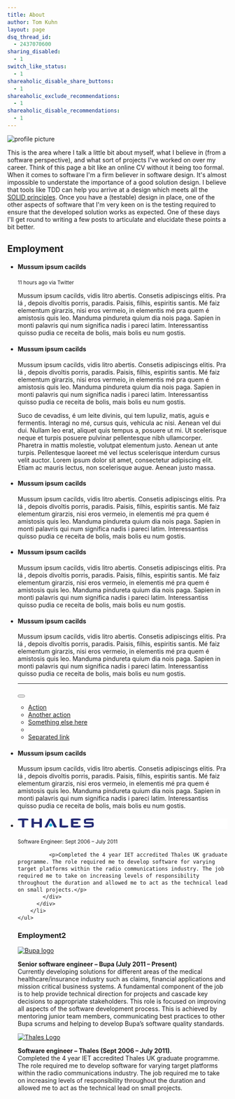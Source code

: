 ```yaml
---
title: About
author: Tom Kuhn
layout: page
dsq_thread_id:
  - 2437070600
sharing_disabled:
  - 1
switch_like_status:
  - 1
shareaholic_disable_share_buttons:
  - 1
shareaholic_exclude_recommendations:
  - 1
shareaholic_disable_recommendations:
  - 1
---
```

<img class="aligncenter size-full wp-image-112" src="http://i2.wp.com/www.artisancode.co.uk/wp-content/uploads/2014/03/profile.png?fit=940%2C705" alt="profile picture" data-recalc-dims="1" />

This is the area where I talk a little bit about myself, what I believe in (from a software perspective), and what sort of projects I've worked on over my career. Think of this page a bit like an online CV without it being too formal. When it comes to software I'm a firm believer in software design. It's almost impossible to understate the importance of a good solution design. I believe that tools like TDD can help you arrive at a design which meets all the [SOLID principles][1]. Once you have a (testable) design in place, one of the other aspects of software that I'm very keen on is the testing required to ensure that the developed solution works as expected. One of these days I'll get round to writing a few posts to articulate and elucidate these points a bit better.

## Employment
 <ul class="timeline">
        <li>
          <div class="timeline-badge"><i class="glyphicon glyphicon-check"></i></div>
          <div class="timeline-panel">
            <div class="timeline-heading">
              <h4 class="timeline-title">Mussum ipsum cacilds</h4>
              <p><small class="text-muted"><i class="glyphicon glyphicon-time"></i> 11 hours ago via Twitter</small></p>
            </div>
            <div class="timeline-body">
              <p>Mussum ipsum cacilds, vidis litro abertis. Consetis adipiscings elitis. Pra lá , depois divoltis porris, paradis. Paisis, filhis, espiritis santis. Mé faiz elementum girarzis, nisi eros vermeio, in elementis mé pra quem é amistosis quis leo. Manduma pindureta quium dia nois paga. Sapien in monti palavris qui num significa nadis i pareci latim. Interessantiss quisso pudia ce receita de bolis, mais bolis eu num gostis.</p>
            </div>
          </div>
        </li>
        <li class="timeline-inverted">
          <div class="timeline-badge warning"><i class="glyphicon glyphicon-credit-card"></i></div>
          <div class="timeline-panel">
            <div class="timeline-heading">
              <h4 class="timeline-title">Mussum ipsum cacilds</h4>
            </div>
            <div class="timeline-body">
              <p>Mussum ipsum cacilds, vidis litro abertis. Consetis adipiscings elitis. Pra lá , depois divoltis porris, paradis. Paisis, filhis, espiritis santis. Mé faiz elementum girarzis, nisi eros vermeio, in elementis mé pra quem é amistosis quis leo. Manduma pindureta quium dia nois paga. Sapien in monti palavris qui num significa nadis i pareci latim. Interessantiss quisso pudia ce receita de bolis, mais bolis eu num gostis.</p>
              <p>Suco de cevadiss, é um leite divinis, qui tem lupuliz, matis, aguis e fermentis. Interagi no mé, cursus quis, vehicula ac nisi. Aenean vel dui dui. Nullam leo erat, aliquet quis tempus a, posuere ut mi. Ut scelerisque neque et turpis posuere pulvinar pellentesque nibh ullamcorper. Pharetra in mattis molestie, volutpat elementum justo. Aenean ut ante turpis. Pellentesque laoreet mé vel lectus scelerisque interdum cursus velit auctor. Lorem ipsum dolor sit amet, consectetur adipiscing elit. Etiam ac mauris lectus, non scelerisque augue. Aenean justo massa.</p>
            </div>
          </div>
        </li>
        <li>
          <div class="timeline-badge danger"><i class="glyphicon glyphicon-credit-card"></i></div>
          <div class="timeline-panel">
            <div class="timeline-heading">
              <h4 class="timeline-title">Mussum ipsum cacilds</h4>
            </div>
            <div class="timeline-body">
              <p>Mussum ipsum cacilds, vidis litro abertis. Consetis adipiscings elitis. Pra lá , depois divoltis porris, paradis. Paisis, filhis, espiritis santis. Mé faiz elementum girarzis, nisi eros vermeio, in elementis mé pra quem é amistosis quis leo. Manduma pindureta quium dia nois paga. Sapien in monti palavris qui num significa nadis i pareci latim. Interessantiss quisso pudia ce receita de bolis, mais bolis eu num gostis.</p>
            </div>
          </div>
        </li>
        <li class="timeline-inverted">
          <div class="timeline-panel">
            <div class="timeline-heading">
              <h4 class="timeline-title">Mussum ipsum cacilds</h4>
            </div>
            <div class="timeline-body">
              <p>Mussum ipsum cacilds, vidis litro abertis. Consetis adipiscings elitis. Pra lá , depois divoltis porris, paradis. Paisis, filhis, espiritis santis. Mé faiz elementum girarzis, nisi eros vermeio, in elementis mé pra quem é amistosis quis leo. Manduma pindureta quium dia nois paga. Sapien in monti palavris qui num significa nadis i pareci latim. Interessantiss quisso pudia ce receita de bolis, mais bolis eu num gostis.</p>
            </div>
          </div>
        </li>
        <li>
          <div class="timeline-badge info"><i class="glyphicon glyphicon-floppy-disk"></i></div>
          <div class="timeline-panel">
            <div class="timeline-heading">
              <h4 class="timeline-title">Mussum ipsum cacilds</h4>
            </div>
            <div class="timeline-body">
              <p>Mussum ipsum cacilds, vidis litro abertis. Consetis adipiscings elitis. Pra lá , depois divoltis porris, paradis. Paisis, filhis, espiritis santis. Mé faiz elementum girarzis, nisi eros vermeio, in elementis mé pra quem é amistosis quis leo. Manduma pindureta quium dia nois paga. Sapien in monti palavris qui num significa nadis i pareci latim. Interessantiss quisso pudia ce receita de bolis, mais bolis eu num gostis.</p>
              <hr>
              <div class="btn-group">
                <button type="button" class="btn btn-primary btn-sm dropdown-toggle" data-toggle="dropdown">
                  <i class="glyphicon glyphicon-cog"></i> <span class="caret"></span>
                </button>
                <ul class="dropdown-menu" role="menu">
                  <li><a href="#">Action</a></li>
                  <li><a href="#">Another action</a></li>
                  <li><a href="#">Something else here</a></li>
                  <li class="divider"></li>
                  <li><a href="#">Separated link</a></li>
                </ul>
              </div>
            </div>
          </div>
        </li>
        <li>
          <div class="timeline-panel">
            <div class="timeline-heading">
              <h4 class="timeline-title">Mussum ipsum cacilds</h4>
            </div>
            <div class="timeline-body">
              <p>Mussum ipsum cacilds, vidis litro abertis. Consetis adipiscings elitis. Pra lá , depois divoltis porris, paradis. Paisis, filhis, espiritis santis. Mé faiz elementum girarzis, nisi eros vermeio, in elementis mé pra quem é amistosis quis leo. Manduma pindureta quium dia nois paga. Sapien in monti palavris qui num significa nadis i pareci latim. Interessantiss quisso pudia ce receita de bolis, mais bolis eu num gostis.</p>
            </div>
          </div>
        </li>
        <li class="timeline-inverted">
          <div class="timeline-badge success"><i class="glyphicon glyphicon-thumbs-up"></i></div>
          <div class="timeline-panel">
            <div class="timeline-heading">
              <h4 class="timeline-title blog-image" style="background-color:#FFF;"><a href="https://www.thalesgroup.com/en"><img class="blog-image"  src="/content/2015/thales-logo.png" title="About" alt="Thales logo" /></a></h4>
              <p><small>Software Engineer: Sept 2006 – July 2011</small></p>
            </div>
            <div class="timeline-body">
             
              <p>Completed the 4 year IET accredited Thales UK graduate programme. The role required me to develop software for varying target platforms within the radio communications industry. The job required me to take on increasing levels of responsibility throughout the duration and allowed me to act as the technical lead on small projects.</p>
            </div>
          </div>
        </li>
    </ul>


### Employment2

<div class="row-fluid">
  <div class="col-md-3">
    <a href="http://bupa-intl.com"><img class="alignright wp-image-113 size-full" src="http://i0.wp.com/www.artisancode.co.uk/wp-content/uploads/2014/03/bupa-logo.jpg?fit=137%2C137" rel="lightbox" title="About" alt="Bupa logo" data-recalc-dims="1" /></a>
  </div>
  
  <div class="col-md-9">
    <p>
      <strong>Senior software engineer – Bupa (July 2011 – Present)</strong><br /> Currently developing solutions for different areas of the medical healthcare/insurance industry such as claims, financial applications and mission critical business systems. A fundamental component of the job is to help provide technical direction for projects and cascade key decisions to appropriate stakeholders. This role is focused on improving all aspects of the software development process. This is achieved by mentoring junior team members, communicating best practices to other Bupa scrums and helping to develop Bupa’s software quality standards.
    </p></p>
  </div>
</div>

<div class="row-fluid">
  <div class="col-md-3">
    <a href="https://www.thalesgroup.com/en/homepage/united-kingdom"><img class="alignright wp-image-114 size-full" src="http://i0.wp.com/www.artisancode.co.uk/wp-content/uploads/2014/03/thales-logo.png?fit=174%2C22" rel="lightbox" title="About" alt="Thales Logo" data-recalc-dims="1" /></a>
  </div>
  
  <div class="col-md-9">
    <p>
      <strong>Software engineer – Thales (Sept 2006 – July 2011).</strong><br /> Completed the 4 year IET accredited Thales UK graduate programme. The role required me to develop software for varying target platforms within the radio communications industry. The job required me to take on increasing levels of responsibility throughout the duration and allowed me to act as the technical lead on small projects.
    </p></p>
  </div>
</div>

 [1]: http://en.wikipedia.org/wiki/SOLID_(object-oriented_design) "Information about the SOLID design principals"